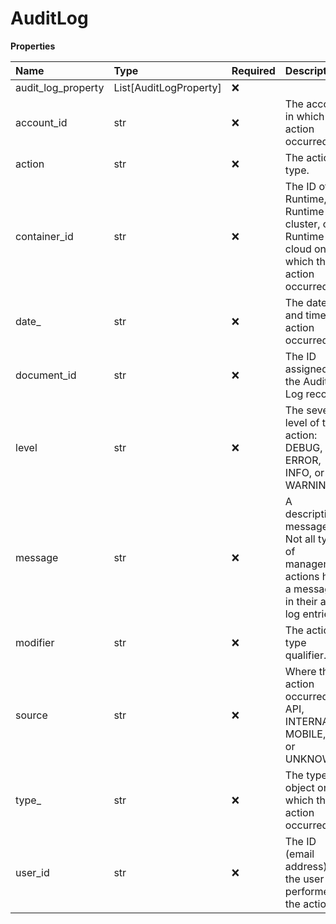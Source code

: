 # AuditLog

**Properties**

| Name               | Type                   | Required | Description                                                                                           |
| :----------------- | :--------------------- | :------- | :---------------------------------------------------------------------------------------------------- |
| audit_log_property | List[AuditLogProperty] | ❌       |                                                                                                       |
| account_id         | str                    | ❌       | The account in which the action occurred.                                                             |
| action             | str                    | ❌       | The action type.                                                                                      |
| container_id       | str                    | ❌       | The ID of the Runtime, Runtime cluster, or Runtime cloud on which the action occurred.                |
| date\_             | str                    | ❌       | The date and time the action occurred.                                                                |
| document_id        | str                    | ❌       | The ID assigned to the Audit Log record.                                                              |
| level              | str                    | ❌       | The severity level of the action: DEBUG, ERROR, INFO, or WARNING.                                     |
| message            | str                    | ❌       | A descriptive message. Not all types of management actions have a message in their audit log entries. |
| modifier           | str                    | ❌       | The action type qualifier.                                                                            |
| source             | str                    | ❌       | Where the action occurred: API, INTERNAL, MOBILE, UI, or UNKNOWN                                      |
| type\_             | str                    | ❌       | The type of object on which the action occurred.                                                      |
| user_id            | str                    | ❌       | The ID \(email address\) of the user who performed the action.                                        |

